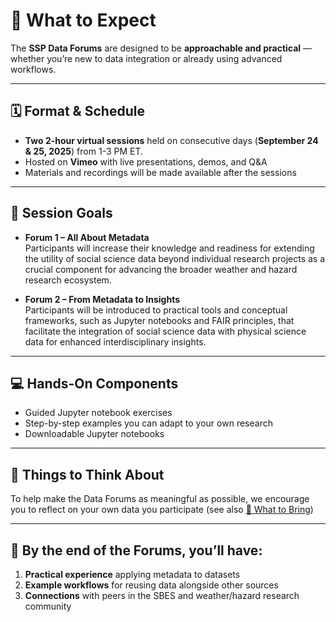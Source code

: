 # 📅 What to Expect

The **SSP Data Forums** are designed to be **approachable and practical** — whether you’re new to data integration or already using advanced workflows.

---

## 🗓 Format & Schedule
- **Two 2-hour virtual sessions** held on consecutive days (**September 24 & 25, 2025**) from 1-3 PM ET.
- Hosted on **Vimeo** with live presentations, demos, and Q&A
- Materials and recordings will be made available after the sessions

---

## 🧠 Session Goals
- **Forum 1 – All About Metadata**  
  Participants will increase their knowledge and readiness for extending the utility of social science data beyond individual research projects as a crucial component for advancing the broader weather and hazard research ecosystem.
  
- **Forum 2 – From Metadata to Insights**  
  Participants will be introduced to practical tools and conceptual frameworks, such as Jupyter notebooks and FAIR principles, that facilitate the integration of social science data with physical science data for enhanced interdisciplinary insights.

---

## 💻 Hands-On Components
- Guided Jupyter notebook exercises
- Step-by-step examples you can adapt to your own research
- Downloadable Jupyter notebooks

---

## 🧩 **Things to Think About**  
To help make the Data Forums as meaningful as possible, we encourage you to reflect on your own data you participate (see also [🧩 What to Bring](what-to-bring.md)) 

---

## 📌 By the end of the Forums, you’ll have:
1. **Practical experience** applying metadata to datasets  
2. **Example workflows** for reusing data alongside other sources  
3. **Connections** with peers in the SBES and weather/hazard research community  
